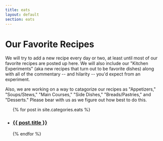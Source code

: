 ```yaml
---
title: eats
layout: default
section: eats
---
```


# Our Favorite Recipes #
We will try to add a new recipe every day or two, at least until most of our favorite recipes are posted up here. We will also 
include our "Kitchen Experiments" (aka new recipes that turn out to be favorite dishes) along with all of the commentary -- and hilarity -- you'd expect from an experiment.

Also, we are working on a way to catagorize our recipes as "Appetizers," "Soups/Stews," "Main Courses," "Side Dishes," "Breads/Pastries," and "Desserts."
Please bear with us as we figure out how best to do this.
<ul id="posts">
{% for post in site.categories.eats %}
  <li>
    <h3><a href="{{ post.url }}"> {{ post.title }} </a></h3>
  </li>
{% endfor %}
</ol>
